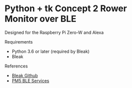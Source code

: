 # Python + tk Concept 2 Rower Monitor over BLE

Designed for the Raspberry Pi Zero-W and Alexa

Requirements
* Python 3.6 or later (required by Bleak)
* Bleak

References
* [Bleak Github](https://github.com/hbldh/bleak)
* [PM5 BLE Services](https://www.concept2.co.uk/files/pdf/us/monitors/PM5_BluetoothSmartInterfaceDefinition.pdf)    
